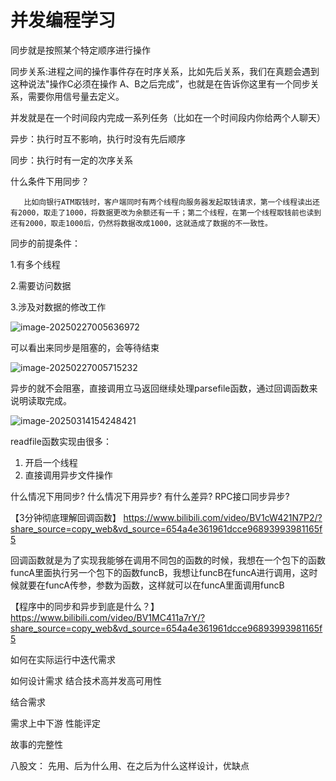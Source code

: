 # 并发编程学习

同步就是按照某个特定顺序进行操作

同步关系:进程之间的操作事件存在时序关系，比如先后关系，我们在真题会遇到这种说法"操作C必须在操作 A、B之后完成”，也就是在告诉你这里有一个同步关系，需要你用信号量去定义。

并发就是在一个时间段内完成一系列任务（比如在一个时间段内你给两个人聊天）

异步：执行时互不影响，执行时没有先后顺序

同步：执行时有一定的次序关系

什么条件下用同步？

       比如向银行ATM取钱时，客户端同时有两个线程向服务器发起取钱请求，第一个线程读出还有2000，取走了1000，将数据更改为余额还有一千；第二个线程，在第一个线程取钱前也读到还有2000，取走1000后，仍然将数据改成1000，这就造成了数据的不一致性。

同步的前提条件：

1.有多个线程

2.需要访问数据

3.涉及对数据的修改工作

![image-20250227005636972](C:\Users\Jinju\blog\source\images\image-20250227005636972.png)

可以看出来同步是阻塞的，会等待结束

![image-20250227005715232](C:\Users\Jinju\blog\source\images\image-20250227005715232.png)

异步的就不会阻塞，直接调用立马返回继续处理parsefile函数，通过回调函数来说明读取完成。

![image-20250314154248421](C:\Users\Jinju\blog\source\images\image-20250314154248421.png)

readfile函数实现由很多：

1. 开启一个线程
2. 直接调用异步文件操作



什么情况下用同步?
什么情况下用异步?
有什么差异?
RPC接口同步异步?





【3分钟彻底理解回调函数】 https://www.bilibili.com/video/BV1cW421N7P2/?share_source=copy_web&vd_source=654a4e361961dcce96893993981165f5

回调函数就是为了实现我能够在调用不同包的函数的时候，我想在一个包下的函数funcA里面执行另一个包下的函数funcB，我想让funcB在funcA进行调用，这时候就要在funcA传参，参数为函数，这样就可以在funcA里面调用funcB

【程序中的同步和异步到底是什么？】 https://www.bilibili.com/video/BV1MC411a7rY/?share_source=copy_web&vd_source=654a4e361961dcce96893993981165f5







如何在实际运行中迭代需求

如何设计需求 结合技术高并发高可用性

结合需求

需求上中下游 性能评定

故事的完整性



八股文： 先用、后为什么用、在之后为什么这样设计，优缺点